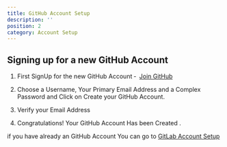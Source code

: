 ```yaml
---
title: GitHub Account Setup 
description: ''
position: 2
category: Account Setup
---
```


## Signing up for a new GitHub Account

1. First SignUp for the new GitHub Account &#8209;  &#8287;<a href="https://github.com/join" target="_blank" >Join GitHub</a>

2. Choose a Username, Your Primary Email Address and a Complex Password and Click on Create your GitHub Account.

3. Verify your Email Address

4. Congratulations! Your GitHub Account Has been Created . 

<alert>

if you have already an GitHub Account You can go to 
[GitLab Account Setup](/Account/GitLab%20Account)

</alert>